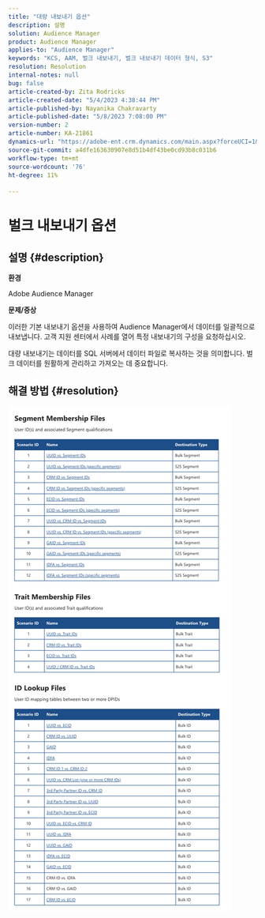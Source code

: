 ```yaml
---
title: "대량 내보내기 옵션"
description: 설명
solution: Audience Manager
product: Audience Manager
applies-to: "Audience Manager"
keywords: "KCS, AAM, 벌크 내보내기, 벌크 내보내기 데이터 형식, S3"
resolution: Resolution
internal-notes: null
bug: false
article-created-by: Zita Rodricks
article-created-date: "5/4/2023 4:38:44 PM"
article-published-by: Nayanika Chakravarty
article-published-date: "5/8/2023 7:08:00 PM"
version-number: 2
article-number: KA-21861
dynamics-url: "https://adobe-ent.crm.dynamics.com/main.aspx?forceUCI=1&pagetype=entityrecord&etn=knowledgearticle&id=15a6f31e-9aea-ed11-a7c6-6045bd0061cb"
source-git-commit: a4dfe163630907e8d51b4df43be0cd93b8c031b6
workflow-type: tm+mt
source-wordcount: '76'
ht-degree: 11%

---
```


# 벌크 내보내기 옵션

## 설명 {#description}


<b>환경 </b>

Adobe Audience Manager

<b>문제/증상</b>

이러한 기본 내보내기 옵션을 사용하여 Audience Manager에서 데이터를 일괄적으로 내보냅니다. 고객 지원 센터에서 사례를 열어 특정 내보내기의 구성을 요청하십시오.

대량 내보내기는 데이터를 SQL 서버에서 데이터 파일로 복사하는 것을 의미합니다. 벌크 데이터를 원활하게 관리하고 가져오는 데 중요합니다.


## 해결 방법 {#resolution}


![](assets/2c0f443a-d2d7-ed11-a7c7-6045bd006268.png)
